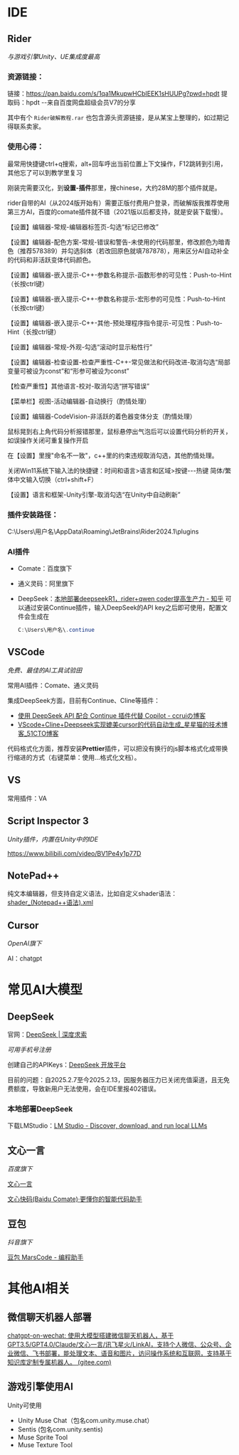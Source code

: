 

# IDE

## Rider

*与游戏引擎Unity、UE集成度最高*

### 资源链接：

链接：https://pan.baidu.com/s/1qa1MkupwHCbIEEK1sHUUPg?pwd=hpdt 
提取码：hpdt 
--来自百度网盘超级会员V7的分享

其中有个  `Rider破解教程.rar`  也包含源头资源链接，是从某宝上整理的，如过期记得联系卖家。

### 使用心得：

最常用快捷键ctrl+q搜索，alt+回车呼出当前位置上下文操作，F12跳转到引用，其他忘了可以到教学里复习

刚装完需要汉化，到**设置-插件**那里，搜chinese，大约28M的那个插件就是。

rider自带的AI（从2024版开始有）需要正版付费用户登录，而破解版我推荐使用第三方AI，百度的comate插件就不错（2021版以后都支持，就是安装下载慢）。

【设置】编辑器-常规-编辑器标签页-勾选“标记已修改”

【设置】编辑器-配色方案-常规-错误和警告-未使用的代码那里，修改颜色为暗青色（推荐578389）并勾选斜体（若改回原色就填787878），用来区分AI自动补全的代码和非活跃变体代码颜色。

【设置】编辑器-嵌入提示-C++-参数名称提示-函数形参的可见性：Push-to-Hint（长按ctrl键）

【设置】编辑器-嵌入提示-C++-参数名称提示-宏形参的可见性：Push-to-Hint（长按ctrl键）

【设置】编辑器-嵌入提示-C++-其他-预处理程序指令提示-可见性：Push-to-Hint（长按ctrl键）

【设置】编辑器-常规-外观-勾选“滚动时显示粘性行”

【设置】编辑器-检查设置-检查严重性-C++-常见做法和代码改进-取消勾选“局部变量可被设为const”和“形参可被设为const”

【检查严重性】其他语言-校对-取消勾选“拼写错误”

【菜单栏】视图-活动编辑器-自动换行（酌情处理）

【设置】编辑器-CodeVision-非活跃的着色器变体分支（酌情处理）

鼠标晃到右上角代码分析报错那里，鼠标悬停出气泡后可以设置代码分析的开关，如误操作关闭可重复操作开启

在【设置】里搜"命名不一致"，c++里的约束违规取消勾选，其他酌情处理。

关闭Win11系统下输入法的快捷键：时间和语言>语言和区域>按键---热键  简体/繁体中文输入切换（ctrl+shift+F）

【设置】语言和框架-Unity引擎-取消勾选“在Unity中自动刷新”

### 插件安装路径：

C:\Users\用户名\AppData\Roaming\JetBrains\Rider2024.1\plugins

### AI插件

- Comate：百度旗下

- 通义灵码：阿里旗下

- DeepSeek：[本地部署deepseekR1，rider+qwen coder提高生产力 - 知乎](https://zhuanlan.zhihu.com/p/22052237965)
  可以通过安装Continue插件，输入DeepSeek的API key之后即可使用，配置文件会生成在

  ```c#
  C:\Users\用户名\.continue
  ```



## VSCode

*免费、最佳的AI工具试验田*

常用AI插件：Comate、通义灵码

集成DeepSeek方面，目前有Continue、Cline等插件：

- [使用 DeepSeek API 配合 Continue 插件代替 Copilot - ccruiの博客](https://blog.ccrui.cn/archives/shi-yong-deepseek-api-pei-he-continue-cha-jian-dai-ti-copilot)
- [VScode+Cline+Deepseek实现媲美cursor的代码自动生成_星星猫的技术博客_51CTO博客](https://blog.51cto.com/u_14249042/13045983)

代码格式化方面，推荐安装**Prettier**插件，可以把没有换行的js脚本格式化成带换行缩进的方式（右键菜单：使用...格式化文档）。

## VS

常用插件：VA

## Script Inspector 3

*Unity插件，内置在Unity中的IDE*

https://www.bilibili.com/video/BV1Pe4y1p77D

## NotePad++

纯文本编辑器，但支持自定义语法，比如自定义shader语法：[shader_(Notepad++语法).xml](./shader_(Notepad++语法).xml)

## Cursor

*OpenAI旗下*

AI：chatgpt



# 常见AI大模型

## DeepSeek

官网：[DeepSeek | 深度求索](https://www.deepseek.com/)

*可用手机号注册*

创建自己的APIKeys：[DeepSeek 开放平台](https://platform.deepseek.com/api_keys)[ ](sk-93148607c227415e8d6f9c0f13edfb18)[ ](https://platform.deepseek.com/api_keys)

目前的问题：自2025.2.7至今2025.2.13，因服务器压力已关闭充值渠道，且无免费额度，导致新用户无法使用，会在IDE里报402错误。

### 本地部署DeepSeek

下载LMStudio：[LM Studio - Discover, download, and run local LLMs](https://lmstudio.ai/)



## 文心一言

*百度旗下*

[文心一言](https://yiyan.baidu.com/)

[文心快码(Baidu Comate)·更懂你的智能代码助手](https://comate.baidu.com/zh)



## 豆包

*抖音旗下*

[豆包 MarsCode - 编程助手](https://www.marscode.cn/home)



# 其他AI相关

## 微信聊天机器人部署

[chatgpt-on-wechat: 使用大模型搭建微信聊天机器人，基于 GPT3.5/GPT4.0/Claude/文心一言/讯飞星火/LinkAI，支持个人微信、公众号、企业微信、飞书部署，能处理文本、语音和图片，访问操作系统和互联网，支持基于知识库定制专属机器人。 (gitee.com)](https://gitee.com/zhayujie/chatgpt-on-wechat)



## 游戏引擎使用AI

Unity可使用

- Unity Muse Chat（包名com.unity.muse.chat）
- Sentis (包名com.unity.sentis)
- Muse Sprite Tool
- Muse Texture Tool

